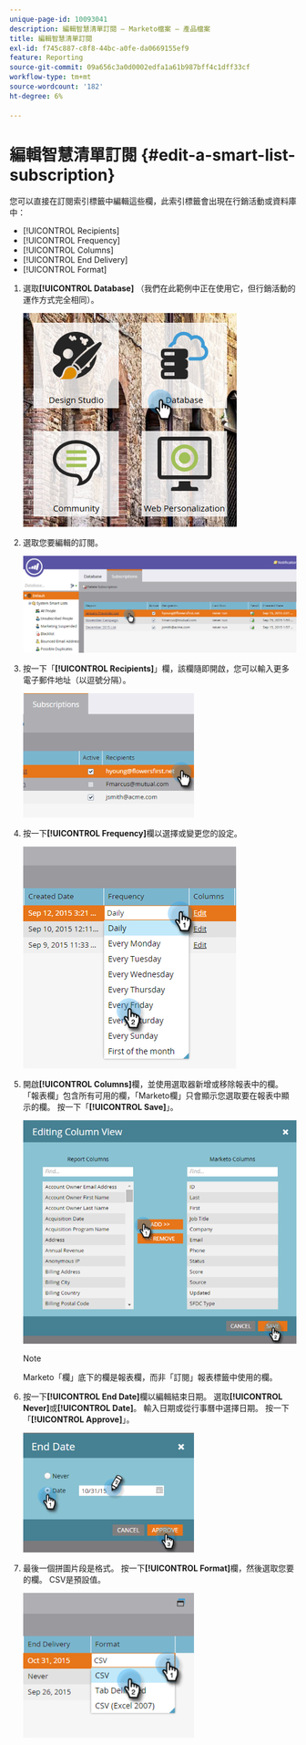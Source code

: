 ```yaml
---
unique-page-id: 10093041
description: 編輯智慧清單訂閱 — Marketo檔案 — 產品檔案
title: 編輯智慧清單訂閱
exl-id: f745c887-c8f8-44bc-a0fe-da0669155ef9
feature: Reporting
source-git-commit: 09a656c3a0d0002edfa1a61b987bff4c1dff33cf
workflow-type: tm+mt
source-wordcount: '182'
ht-degree: 6%

---
```


# 編輯智慧清單訂閱 {#edit-a-smart-list-subscription}

您可以直接在訂閱索引標籤中編輯這些欄，此索引標籤會出現在行銷活動或資料庫中：

* [!UICONTROL Recipients]
* [!UICONTROL Frequency]
* [!UICONTROL Columns]
* [!UICONTROL End Delivery]
* [!UICONTROL Format]

1. 選取&#x200B;**[!UICONTROL Database]** （我們在此範例中正在使用它，但行銷活動的運作方式完全相同）。

   ![](assets/db-1.png)

1. 選取您要編輯的訂閱。

   ![](assets/two.png)

1. 按一下「**[!UICONTROL Recipients]**」欄，該欄隨即開啟，您可以輸入更多電子郵件地址（以逗號分隔）。

   ![](assets/image2015-9-14-13-3a44-3a14.png)

1. 按一下&#x200B;**[!UICONTROL Frequency]**&#x200B;欄以選擇或變更您的設定。

   ![](assets/image2015-9-14-10-3a30-3a37.png)

1. 開啟&#x200B;**[!UICONTROL Columns]**&#x200B;欄，並使用選取器新增或移除報表中的欄。 「報表欄」包含所有可用的欄，「Marketo欄」只會顯示您選取要在報表中顯示的欄。 按一下「**[!UICONTROL Save]**」。

   ![](assets/image2015-9-14-10-3a59-3a6.png)

   >[!NOTE]
   >
   >Marketo「欄」底下的欄是報表欄，而非「訂閱」報表標籤中使用的欄。

1. 按一下&#x200B;**[!UICONTROL End Date]**&#x200B;欄以編輯結束日期。 選取&#x200B;**[!UICONTROL Never]**&#x200B;或&#x200B;**[!UICONTROL Date]**。 輸入日期或從行事曆中選擇日期。 按一下「**[!UICONTROL Approve]**」。

   ![](assets/image2015-9-14-11-3a6-3a38.png)

1. 最後一個拼圖片段是格式。 按一下&#x200B;**[!UICONTROL Format]**&#x200B;欄，然後選取您要的欄。 CSV是預設值。

   ![](assets/image2015-9-14-11-3a11-3a41.png)
